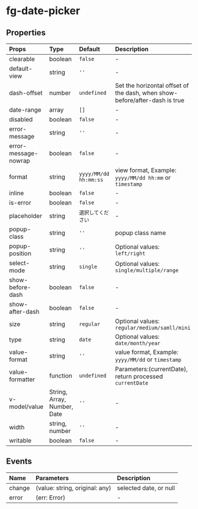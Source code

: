 # fg-date-picker

## Properties

|Props|Type|Default|Description|
|:--|:--|:--|:--|
|clearable|boolean|`false`|-|
|default-view|string|`''`|-|
|dash-offset|number|`undefined`|Set the horizontal offset of the dash, when show-before/after-dash is true |
|date-range|array|`[]`|-|
|disabled|boolean|`false`|-|
|error-message|string|`''`|-|
|error-message-nowrap|boolean|`false`|-|
|format|string|`yyyy/MM/dd hh:mm:ss`|view format, Example: `yyyy/MM/dd hh:mm` or `timestamp`|
|inline|boolean|`false`|-|
|is-error|boolean|`false`|-|
|placeholder|string|`選択してください`|-|
|popup-class|string|`''`|popup class name|
|popup-position|string|`''`|Optional values: `left/right`|
|select-mode|string|`single`|Optional values: `single/multiple/range`|
|show-before-dash|boolean|`false`|-|
|show-after-dash|boolean|`false`|-|
|size|string|`regular`|Optional values: `regular/medium/samll/mini`|
|type|string|`date`|Optional values: `date/month/year`|
|value-format|string|`''`|value format, Example: `yyyy/MM/dd` or `timestamp`|
|value-formatter|function|`undefined`|Parameters:(currentDate), return processed `currentDate`|
|v-model/value|String, Array, Number, Date|`''`|-|
|width|string, number|`''`|-|
|writable|boolean|`false`|-|

## Events

|Name|Parameters|Description|
|:--|:--|:--|
|change|(value: string, original: any)|selected date, or null|
|error|(err: Error)|-|

